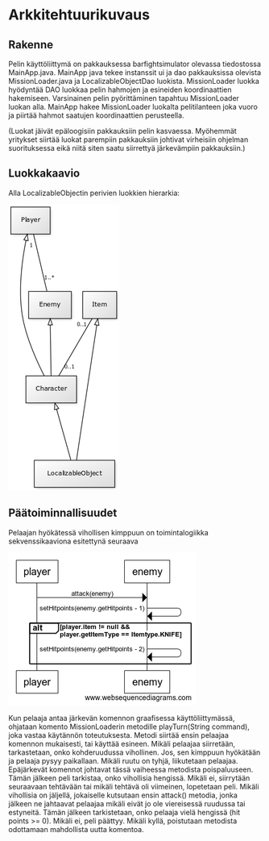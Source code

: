 # Arkkitehtuurikuvaus

## Rakenne

Pelin käyttöliittymä on pakkauksessa barfightsimulator olevassa tiedostossa MainApp.java. MainApp java tekee instanssit ui ja dao pakkauksissa olevista MissionLoader.java ja LocalizableObjectDao luokista.
MissionLoader luokka hyödyntää DAO luokkaa pelin hahmojen ja esineiden koordinaattien hakemiseen.
Varsinainen pelin pyörittäminen tapahtuu MissionLoader luokan alla. MainApp hakee MissionLoader luokalta
pelitilanteen joka vuoro ja piirtää hahmot saatujen koordinaattien perusteella.

(Luokat jäivät epäloogisiin pakkauksiin pelin kasvaessa. Myöhemmät yritykset siirtää luokat parempiin pakkauksiin johtivat virheisiin ohjelman suorituksessa eikä niitä siten saatu siirrettyä järkevämpiin pakkauksiin.)

## Luokkakaavio

Alla LocalizableObjectin perivien luokkien hierarkia:

![Luokkakaavio](https://github.com/maqqe/otm-harjoitustyo/blob/master/dokumentaatio/pics/luokkakaavio.png)

## Päätoiminnallisuudet

Pelaajan hyökätessä vihollisen kimppuun on toimintalogiikka sekvenssikaaviona esitettynä seuraava

![attackSequenceDiagram](https://github.com/maqqe/otm-harjoitustyo/blob/master/dokumentaatio/pics/attackSequenceDiagram.png)

Kun pelaaja antaa järkevän komennon graafisessa käyttöliittymässä, ohjataan komento MissionLoaderin metodille playTurn(String command), joka vastaa käytännön toteutuksesta.
Metodi siirtää ensin pelaajaa komennon mukaisesti, tai käyttää esineen. Mikäli pelaajaa siirretään, tarkastetaan, onko kohderuudussa vihollinen. Jos, sen kimppuun hyökätään ja pelaaja pysyy paikallaan.
Mikäli ruutu on tyhjä, liikutetaan pelaajaa. Epäjärkevät komennot johtavat tässä vaiheessa metodista poispaluuseen.
Tämän jälkeen peli tarkistaa, onko vihollisia hengissä. Mikäli ei, siirrytään seuraavaan tehtävään tai mikäli tehtävä oli viimeinen, lopetetaan peli. Mikäli vihollisia on jäljellä, jokaiselle kutsutaan ensin attack() metodia, jonka jälkeen ne jahtaavat pelaajaa mikäli eivät jo ole viereisessä ruudussa tai estyneitä. Tämän jälkeen tarkistetaan, onko pelaaja vielä hengissä (hit points >= 0). Mikäli ei, peli päättyy. Mikäli kyllä, poistutaan metodista odottamaan mahdollista uutta komentoa.

